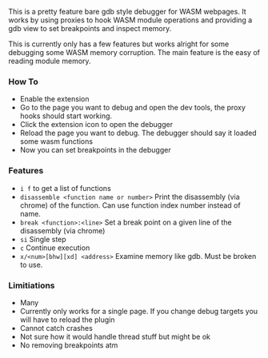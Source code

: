 This is a pretty feature bare gdb style debugger for WASM webpages.
It works by using proxies to hook WASM module operations and providing a gdb view to set breakpoints and inspect memory.

This is currently only has a few features but works alright for some debugging some WASM memory corruption.
The main feature is the easy of reading module memory.

### How To
- Enable the extension
- Go to the page you want to debug and open the dev tools, the proxy hooks should start working.
- Click the extension icon to open the debugger
- Reload the page you want to debug. The debugger should say it loaded some wasm functions
- Now you can set breakpoints in the debugger

### Features
- `i f` to get a list of functions
- `disassemble <function name or number>` Print the disassembly (via chrome) of the function. Can use function index number instead of name.
- `break <function>:<line>` Set a break point on a given line of the disassembly (via chrome)
- `si` Single step
- `c` Continue execution
- `x/<num>[bhw][xd] <address>` Examine memory like gdb. Must be broken to use.

### Limitiations
- Many
- Currently only works for a single page. If you change debug targets you will have to reload the plugin
- Cannot catch crashes
- Not sure how it would handle thread stuff but might be ok
- No removing breakpoints atm

